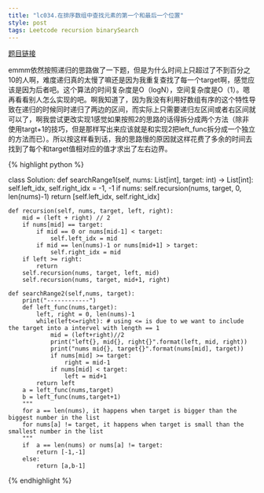```yaml
---
title: "lc034.在排序数组中查找元素的第一个和最后一个位置"
style: post
tags: Leetcode recursion binarySearch
---
```


[题目链接](https://leetcode-cn.com/problems/find-first-and-last-position-of-element-in-sorted-array/)

emmm依然按照递归的思路做了一下题，但是为什么时间上只超过了不到百分之10的人啊，难度递归真的太慢了嘛还是因为我重复查找了每一个target啊，感觉应该是因为后者吧。这个算法的时间复杂度是O（logN），空间复杂度是O（1）。嗯再看看别人怎么实现的吧。啊我知道了，因为我没有利用好数组有序的这个特性导致在递归的时候同时递归了两边的区间，而实际上只需要递归左区间或者右区间就可以了，啊我尝试更改实现1感觉如果按照2的思路的话得拆分成两个方法（除非使用targt+1的技巧，但是那样写出来应该就是和实现2把left_func拆分成一个独立的方法而已）。所以按这样看到话，我的思路慢的原因就这样花费了多余的时间去找到了每个和target值相对应的值才求出了左右边界。

{% highlight python %}

class Solution:
    def searchRange1(self, nums: List[int], target: int) -> List[int]:
        self.left_idx, self.right_idx = -1, -1
        if nums:
            self.recursion(nums, target, 0, len(nums)-1)
        return [self.left_idx, self.right_idx]

    def recursion(self, nums, target, left, right):
        mid = (left + right) // 2
        if nums[mid] == target:
            if mid == 0 or nums[mid-1] < target:
                self.left_idx = mid
            if mid == len(nums)-1 or nums[mid+1] > target:
                self.right_idx = mid
        if left >= right:
            return
        self.recursion(nums, target, left, mid)
        self.recursion(nums, target, mid+1, right)

    def searchRange2(self,nums, target):
        print("------------")
        def left_func(nums,target):
            left, right = 0, len(nums)-1
            while(left<=right): # using <= is due to we want to include the target into a intervel with length == 1
                mid = (left+right)//2
                print("left{}, mid{}, right{}".format(left, mid, right))
                print("nums mid{}, target{}".format(nums[mid], target))
                if nums[mid] >= target:
                    right = mid-1
                if nums[mid] < target:
                    left = mid+1
            return left
        a = left_func(nums,target)
        b = left_func(nums,target+1)
        """
        for a == len(nums), it happens when target is bigger than the biggest number in the list
        for nums[a] != target, it happens when target is small than the smallest number in the list
        """
        if  a == len(nums) or nums[a] != target:
            return [-1,-1]
        else:
            return [a,b-1]

{% endhighlight %}

